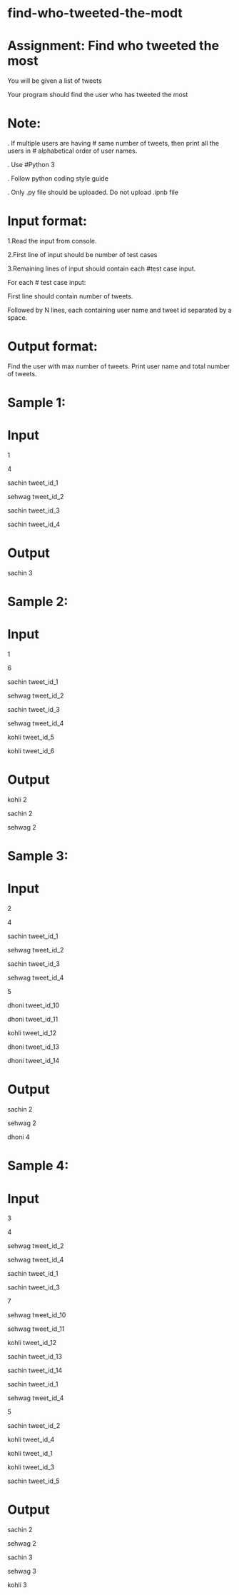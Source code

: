 # find-who-tweeted-the-modt

# Assignment: Find who tweeted the most

You will be given a list of tweets

Your program should find the user who has tweeted the most

# Note:

. If multiple users are having # same number of tweets, then print all the users in # alphabetical order of user names.

. Use #Python 3

. Follow python coding style guide

. Only <filename>.py file should be uploaded. Do not upload <filename>.ipnb file

# Input format:

1.Read the input from console.

2.First line of input should be number of test cases

3.Remaining lines of input should contain each #test case input. 

For each # test case input:

First line should contain number of tweets.

Followed by N lines, each containing user name and tweet id separated by a space.

# Output format:

Find the user with max number of tweets. Print user name and total number of tweets.


# Sample 1:
# Input 

1

4

sachin tweet_id_1

sehwag tweet_id_2

sachin tweet_id_3

sachin tweet_id_4

# Output
sachin 3

# Sample 2:
# Input 

1

6

sachin tweet_id_1

sehwag tweet_id_2

sachin tweet_id_3

sehwag tweet_id_4

kohli tweet_id_5

kohli tweet_id_6

# Output

kohli 2

sachin 2

sehwag 2

# Sample 3:
# Input 

2

4

sachin tweet_id_1

sehwag tweet_id_2

sachin tweet_id_3

sehwag tweet_id_4

5

dhoni tweet_id_10

dhoni tweet_id_11

kohli tweet_id_12

dhoni tweet_id_13

dhoni tweet_id_14

# Output

sachin 2

sehwag 2

dhoni 4

# Sample 4:
# Input

3

4

sehwag tweet_id_2

sehwag tweet_id_4

sachin tweet_id_1

sachin tweet_id_3

7

sehwag tweet_id_10

sehwag tweet_id_11

kohli tweet_id_12

sachin tweet_id_13

sachin tweet_id_14

sachin tweet_id_1

sehwag tweet_id_4

5

sachin tweet_id_2

kohli tweet_id_4

kohli tweet_id_1

kohli tweet_id_3

sachin tweet_id_5

# Output

sachin 2

sehwag 2

sachin 3

sehwag 3

kohli 3

